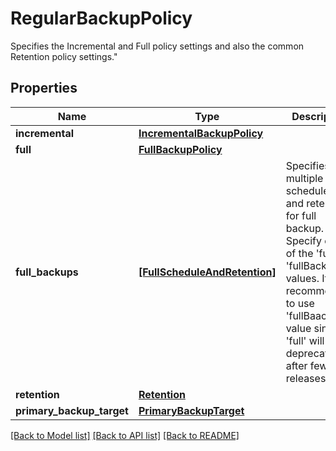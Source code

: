 # RegularBackupPolicy

Specifies the Incremental and Full policy settings and also the common Retention policy settings.\"

## Properties
Name | Type | Description | Notes
------------ | ------------- | ------------- | -------------
**incremental** | [**IncrementalBackupPolicy**](IncrementalBackupPolicy.md) |  | [optional] 
**full** | [**FullBackupPolicy**](FullBackupPolicy.md) |  | [optional] 
**full_backups** | [**[FullScheduleAndRetention]**](FullScheduleAndRetention.md) | Specifies multiple schedules and retentions for full backup. Specify either of the &#39;full&#39; or &#39;fullBackups&#39; values. Its recommended to use &#39;fullBaackups&#39; value since &#39;full&#39; will be deprecated after few releases. | [optional] 
**retention** | [**Retention**](Retention.md) |  | [optional] 
**primary_backup_target** | [**PrimaryBackupTarget**](PrimaryBackupTarget.md) |  | [optional] 

[[Back to Model list]](../README.md#documentation-for-models) [[Back to API list]](../README.md#documentation-for-api-endpoints) [[Back to README]](../README.md)


